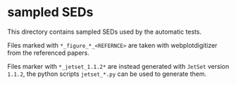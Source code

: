 # sampled SEDs
This directory contains sampled SEDs used by the automatic tests.

Files marked with `*_figure_*_<REFERNCE>` are taken with webplotdigitizer from
the referenced papers.

Files marker with `*_jetset_1.1.2*` are instead generated with `JetSet` version
`1.1.2`, the python scripts `jetset_*.py` can be used to generate them.